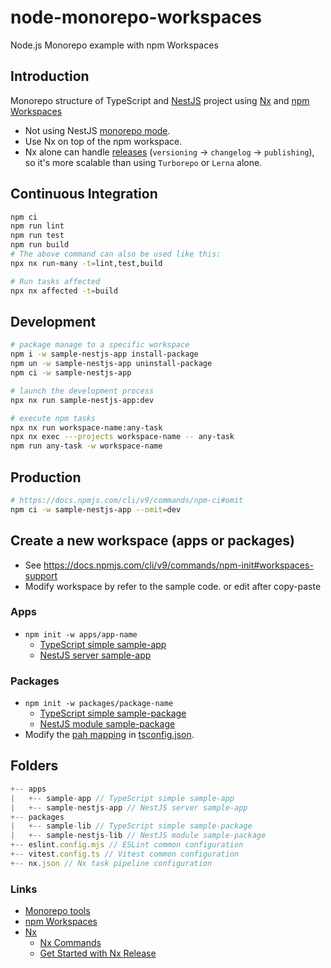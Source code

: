 # node-monorepo-workspaces

Node.js Monorepo example with npm Workspaces

## Introduction

Monorepo structure of TypeScript and [NestJS](https://nestjs.com) project using [Nx](https://nx.dev) and [npm Workspaces](https://docs.npmjs.com/cli/v10/using-npm/workspaces)

- Not using NestJS [monorepo mode](https://docs.nestjs.com/cli/monorepo).
- Use Nx on top of the npm workspace.
- Nx alone can handle [releases](https://nx.dev/features/manage-releases) (`versioning` → `changelog` → `publishing`), so it's more scalable than using `Turborepo` or `Lerna` alone.

## Continuous Integration

```sh
npm ci
npm run lint
npm run test
npm run build
# The above command can also be used like this:
npx nx run-many -t=lint,test,build

# Run tasks affected
npx nx affected -t=build
```

## Development

```sh
# package manage to a specific workspace
npm i -w sample-nestjs-app install-package
npm un -w sample-nestjs-app uninstall-package
npm ci -w sample-nestjs-app

# launch the development process
npx nx run sample-nestjs-app:dev

# execute npm tasks
npx nx run workspace-name:any-task
npx nx exec ---projects workspace-name -- any-task
npm run any-task -w workspace-name
```

## Production

```sh
# https://docs.npmjs.com/cli/v9/commands/npm-ci#omit
npm ci -w sample-nestjs-app --omit=dev
```

## Create a new workspace (apps or packages)

- See <https://docs.npmjs.com/cli/v9/commands/npm-init#workspaces-support>
- Modify workspace by refer to the sample code. or edit after copy-paste

### Apps

- `npm init -w apps/app-name`
  - [TypeScript simple sample-app](./apps/sample-app)
  - [NestJS server sample-app](./apps/sample-nestjs-app)

### Packages

- `npm init -w packages/package-name`
  - [TypeScript simple sample-package](./packages/sample-lib)
  - [NestJS module sample-package](./packages/sample-nestjs-lib)
- Modify the [pah mapping](https://www.typescriptlang.org/docs/handbook/module-resolution.html#path-mapping) in [tsconfig.json](./tsconfig.json).

## Folders

```js
+-- apps
|   +-- sample-app // TypeScript simple sample-app
|   +-- sample-nestjs-app // NestJS server sample-app
+-- packages
|   +-- sample-lib // TypeScript simple sample-package
|   +-- sample-nestjs-lib // NestJS module sample-package
+-- eslint.config.mjs // ESLint common configuration
+-- vitest.config.ts // Vitest common configuration
+-- nx.json // Nx task pipeline configuration
```

### Links

- [Monorepo tools](https://monorepo.tools)
- [npm Workspaces](https://docs.npmjs.com/cli/v9/using-npm/workspaces)
- [Nx](https://nx.dev)
  - [Nx Commands](https://nx.dev/reference/nx-commands)
  - [Get Started with Nx Release](https://nx.dev/recipes/nx-release/get-started-with-nx-release)
